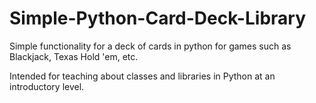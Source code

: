 # Simple-Python-Card-Deck-Library
Simple functionality for a deck of cards in python for games such as Blackjack, Texas Hold 'em, etc.

Intended for teaching about classes and libraries in Python at an introductory level.
